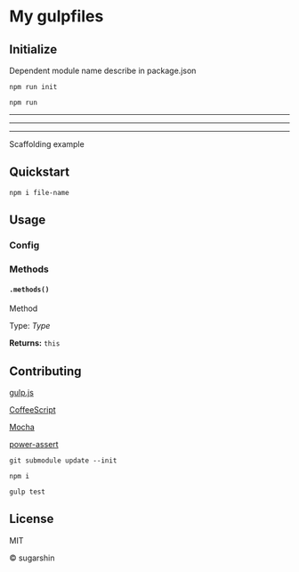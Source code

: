 # My gulpfiles

## Initialize

Dependent module name describe in package.json

```shell
npm run init

npm run
```

---

---

---

Scaffolding example

## Quickstart

```shell
npm i file-name
```

## Usage

### Config

### Methods

#### `.methods()`

Method

Type: *Type*

**Returns:** `this`

## Contributing

[gulp.js](//gulpjs.com/)

[CoffeeScript](//coffeescript.org/)

[Mocha](//mochajs.org/)

[power-assert](//github.com/twada/power-assert)

```shell
git submodule update --init

npm i

gulp test
```

## License

MIT

© sugarshin
